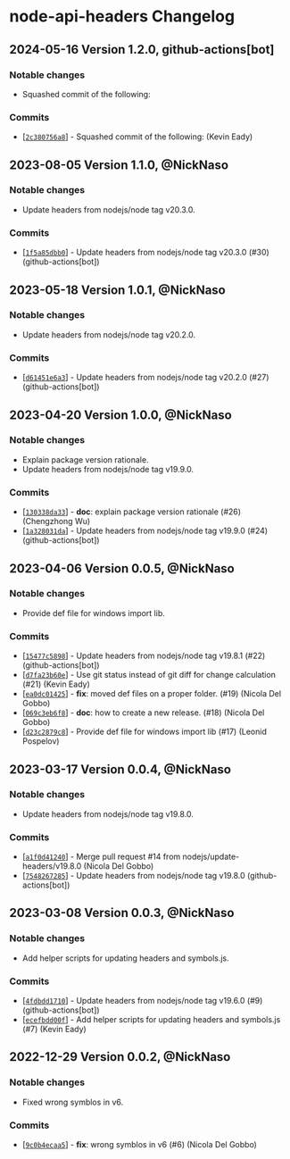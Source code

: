 # node-api-headers Changelog

## 2024-05-16 Version 1.2.0, github-actions\[bot]

### Notable changes

- Squashed commit of the following:

### Commits

* \[[`2c380756a8`](https://github.com/nodejs/node-api-headers/commit/2c380756a8)] - Squashed commit of the following: (Kevin Eady)

## 2023-08-05 Version 1.1.0, @NickNaso

### Notable changes

- Update headers from nodejs/node tag v20.3.0.

### Commits

- \[[`1f5a85dbb0`](https://github.com/nodejs/node-api-headers/commit/1f5a85dbb0)] - Update headers from nodejs/node tag v20.3.0 (#30) (github-actions\[bot])

## 2023-05-18 Version 1.0.1, @NickNaso

### Notable changes

- Update headers from nodejs/node tag v20.2.0.

### Commits

- \[[`d61451e6a3`](https://github.com/nodejs/node-api-headers/commit/d61451e6a3)] - Update headers from nodejs/node tag v20.2.0 (#27) (github-actions\[bot])

## 2023-04-20 Version 1.0.0, @NickNaso

### Notable changes

- Explain package version rationale.
- Update headers from nodejs/node tag v19.9.0.

### Commits

- \[[`130338da33`](https://github.com/nodejs/node-api-headers/commit/130338da33)] - **doc**: explain package version rationale (#26) (Chengzhong Wu)
- \[[`1a328031da`](https://github.com/nodejs/node-api-headers/commit/1a328031da)] - Update headers from nodejs/node tag v19.9.0 (#24) (github-actions\[bot])

## 2023-04-06 Version 0.0.5, @NickNaso

### Notable changes

- Provide def file for windows import lib.

### Commits

- \[[`15477c5898`](https://github.com/nodejs/node-api-headers/commit/15477c5898)] - Update headers from nodejs/node tag v19.8.1 (#22) (github-actions\[bot])
- \[[`d7fa23b60e`](https://github.com/nodejs/node-api-headers/commit/d7fa23b60e)] - Use git status instead of git diff for change calculation (#21) (Kevin Eady)
- \[[`ea0dc01425`](https://github.com/nodejs/node-api-headers/commit/ea0dc01425)] - **fix**: moved def files on a proper folder. (#19) (Nicola Del Gobbo)
- \[[`069c3eb6f8`](https://github.com/nodejs/node-api-headers/commit/069c3eb6f8)] - **doc**: how to create a new release. (#18) (Nicola Del Gobbo)
- \[[`d23c2879c8`](https://github.com/nodejs/node-api-headers/commit/d23c2879c8)] - Provide def file for windows import lib (#17) (Leonid Pospelov)

## 2023-03-17 Version 0.0.4, @NickNaso

### Notable changes

- Update headers from nodejs/node tag v19.8.0.

### Commits

- \[[`a1f0d41240`](https://github.com/nodejs/node-api-headers/commit/a1f0d41240)] - Merge pull request #14 from nodejs/update-headers/v19.8.0 (Nicola Del Gobbo)
- \[[`7548267285`](https://github.com/nodejs/node-api-headers/commit/7548267285)] - Update headers from nodejs/node tag v19.8.0 (github-actions\[bot])

## 2023-03-08 Version 0.0.3, @NickNaso

### Notable changes

- Add helper scripts for updating headers and symbols.js.

### Commits

- \[[`4fdbdd1710`](https://github.com/nodejs/node-api-headers/commit/4fdbdd1710)] - Update headers from nodejs/node tag v19.6.0 (#9) (github-actions\[bot])
- \[[`ecefbdd00f`](https://github.com/nodejs/node-api-headers/commit/ecefbdd00f)] - Add helper scripts for updating headers and symbols.js (#7) (Kevin Eady)

## 2022-12-29 Version 0.0.2, @NickNaso

### Notable changes

- Fixed wrong symblos in v6.

### Commits

- \[[`9c0b4ecaa5`](https://github.com/nodejs/node-api-headers/commit/9c0b4ecaa5)] - **fix**: wrong symblos in v6 (#6) (Nicola Del Gobbo)
